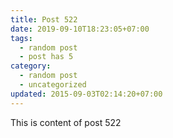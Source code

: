 ```yaml
---
title: Post 522
date: 2019-09-10T18:23:05+07:00
tags:
  - random post
  - post has 5
category:
  - random post
  - uncategorized
updated: 2015-09-03T02:14:20+07:00
---
```

This is content of post 522